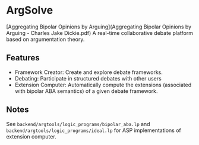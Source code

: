 # ArgSolve
[Aggregating Bipolar Opinions by Arguing](Aggregating Bipolar Opinions by Arguing - Charles Jake Dickie.pdf)
A real-time collaborative debate platform based on argumentation theory.

## Features
- Framework Creator: Create and explore debate frameworks.
- Debating: Participate in structured debates with other users
- Extension Computer: Automatically compute the extensions (associated with bipolar ABA semantics) of a given debate framework.


## Notes
See `backend/argtools/logic_programs/bipolar_aba.lp` and `backend/argtools/logic_programs/ideal.lp` for ASP implementations of extension computer.
